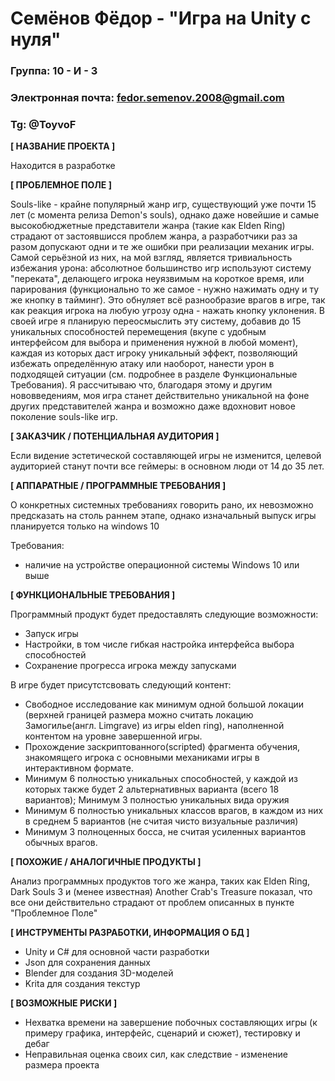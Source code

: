 # Семёнов Фёдор - "Игра на Unity с нуля"

### Группа: 10 - И - 3
### Электронная почта: fedor.semenov.2008@gmail.com
### Tg: @ToyvoF


**[ НАЗВАНИЕ ПРОЕКТА ]**

Находится в разработке

**[ ПРОБЛЕМНОЕ ПОЛЕ ]**

Souls-like - крайне популярный жанр игр, существующий уже почти 15 лет (с момента релиза Demon's souls), однако даже новейшие и самые высокобюджетные представители жанра (такие как Elden Ring) страдают от застоявшисся проблем жанра, а разработчики раз за разом допускают одни и те же ошибки при реализации механик игры. Самой серьёзной из них, на мой взгляд, является тривиальность избежания урона: абсолютное большинство игр используют систему "переката", делающего игрока неуязвимым на короткое время, или парирования (функционально то же самое - нужно нажимать одну и ту же кнопку в тайминг). Это обнуляет всё разнообразие врагов в игре, так как реакция игрока на любую угрозу одна - нажать кнопку уклонения. 
В своей игре я планирую переосмыслить эту систему, добавив до 15 уникальных способностей перемещения (вкупе с удобным интерфейсом для выбора и применения нужной в любой момент), каждая из которых даст игроку уникальный эффект, позволяющий избежать определённую атаку или наоборот, нанести урон в подходящей ситуации (см. подробнее в разделе Функциональные Требования). Я рассчитываю что, благодаря этому и другим нововведениям, моя игра станет действительно уникальной на фоне других представителей жанра и возможно даже вдохновит новое поколение souls-like игр.

**[ ЗАКАЗЧИК / ПОТЕНЦИАЛЬНАЯ АУДИТОРИЯ ]**

Если видение эстетической составляющей игры не изменится, целевой аудиторией станут почти все геймеры: в основном люди от 14 до 35 лет. 

**[ АППАРАТНЫЕ / ПРОГРАММНЫЕ ТРЕБОВАНИЯ ]**

О конкретных системных требованиях говорить рано, их невозможно предсказать на столь раннем этапе, однако изначальный выпуск игры планируется только на windows 10

Требования:
- наличие на устройстве операционной системы Windows 10 или выше

**[ ФУНКЦИОНАЛЬНЫЕ ТРЕБОВАНИЯ ]**

Программный продукт будет предоставлять следующие возможности:
* Запуск игры
* Настройки, в том числе гибкая настройка интерфейса выбора способностей
* Сохранение прогресса игрока между запусками

В игре будет присутстсвовать следующий контент:
* Свободное исследование как минимум одной большой локации (верхней границей размера можно считать локацию Замогилье(англ. Limgrave) из игры elden ring), наполненной контентом на уровне завершенной игры.
* Прохождение заскриптованного(scripted) фрагмента обучения, знакомящего игрока с основными механиками игры в интерактивном формате.
* Минимум 6 полностью уникальных способностей, у каждой из которых также будет 2 альтернативных варианта (всего 18 вариантов); Минимум 3 полностью уникальных вида оружия
* Минимум 6 полностью уникальных классов врагов, в каждом из них в среднем 5 вариантов (не считая чисто визуальные различия)
* Минимум 3 полноценных босса, не считая усиленных вариантов обычных врагов.

**[ ПОХОЖИЕ / АНАЛОГИЧНЫЕ ПРОДУКТЫ ]**

Анализ программных продуктов того же жанра, таких как Elden Ring, Dark Souls 3 и (менее известная) Another Crab's Treasure показал, что все они действительно страдают от проблем описанных в пункте "Проблемное Поле"

**[ ИНСТРУМЕНТЫ РАЗРАБОТКИ, ИНФОРМАЦИЯ О БД ]**

*	Unity и С# для основной части разработки
*	Json для сохранения данных
*	Blender для создания 3D-моделей
*   Krita для создания текстур

**[ ВОЗМОЖНЫЕ РИСКИ ]**

*   Нехватка времени на завершение побочных составляющих игры (к примеру графика, интерфейс, сценарий и сюжет), тестировку и дебаг
*   Неправильная оценка своих сил, как следствие - изменение размера проекта



